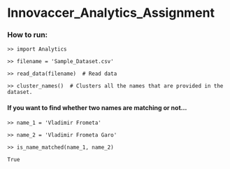 # Innovaccer_Analytics_Assignment

### How to run:
`>> import Analytics`

`>> filename = 'Sample_Dataset.csv'`

`>> read_data(filename)  # Read data`

`>> cluster_names()  # Clusters all the names that are provided in the dataset.`

#### If you want to find whether two names are matching or not...

`>> name_1 = 'Vladimir Frometa'`

`>> name_2 = 'Vladimir Frometa Garo'`

`>> is_name_matched(name_1, name_2)`

`True`
